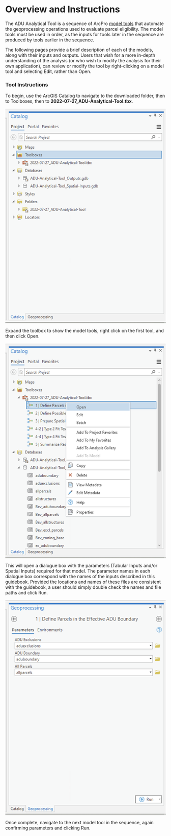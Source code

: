 # Overview and Instructions

The ADU Analytical Tool is a sequence of ArcPro [model tools](https://pro.arcgis.com/en/pro-app/latest/help/analysis/geoprocessing/modelbuilder/create-a-model-tool.htm) that automate the geoprocessing operations used to evaluate parcel eligibility. The model tools must be used in order, as the inputs for tools later in the sequence are produced by tools earlier in the sequence.&#x20;

The following pages provide a brief description of each of the models, along with their inputs and outputs. Users that wish for a more in-depth understanding of the analysis (or who wish to modify the analysis for their own application), can review or modify the tool by right-clicking on a model tool and selecting Edit, rather than Open.

### Tool Instructions

To begin, use the ArcGIS Catalog to navigate to the downloaded folder, then to Toolboxes, then to **2022-07-27\_ADU-Analytical-Tool.tbx**.&#x20;

&#x20;![](<../.gitbook/assets/image (7).png>)

Expand the toolbox to show the model tools, right click on the first tool, and then click Open.

![](../.gitbook/assets/image.png)

This will open a dialogue box with the parameters (Tabular Inputs and/or Spatial Inputs) required for that model. The parameter names in each dialogue box correspond with the names of the inputs described in this guidebook. Provided the locations and names of these files are consistent with the guidebook, a user should simply double check the names and file paths and click Run.

![](<../.gitbook/assets/image (1).png>)

Once complete, navigate to the next model tool in the sequence, again confirming parameters and clicking Run.
